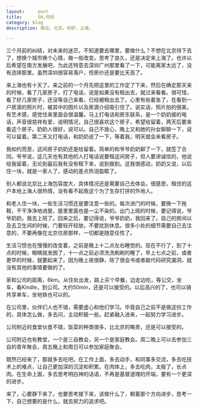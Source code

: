 ```yaml
---
layout:     post
title:      SH,你好
category: blog
description: 再见，北京。你好，上海。

---
```


三个月前的纠结，对未来的迷茫。不知道要去哪里，要做什么？不想在北京待下去了，想换个城市换个心情，做一些改变。思考了良久，还是决定来上海了。也许以后希望在南方发展吧，为此还特意去深圳广州那里看了一下，可能离家太远了，没有选择那里。虽然深圳很容易落户，但房价还是要比天高了。

来上海也有十天了。来之前的一个月先把这里的工作定了下来，然后在确定那天来的时候，看了几家房子，打了电话，说是如果没有租出去，就过来看看。很可惜，看了好几家房子，还没等自己来看，已经被租出去了。心里有些着急了，在看到一户房源的照片时，被其中的图片以及房源介绍吸引住了。说实话，照片拍的很美，有艺术感，感觉住来里面会很温馨。马上打电话和房东联系，是一个奶奶接的电话，声音很慈祥有爱，说明情况，自己很喜欢这个房子，希望给留着，两天后要来看这个房子。奶奶人很好，说可以。自己不放心，晚上又和她的孙女聊聊一下，说可以留着。第二天又打电话，和奶奶说了一下，等着我，明天就会来看房子。

我如约而至，这间房子奶奶还是给留着。简单的和爷爷奶奶聊了一下，就签了合同。爷爷说，这几天也有其他的人打电话说要租这间房子，但人要讲诚信的，他说给我留着，无论到最后我有没有租下来，说到做到。这我很感动，奶奶又说，以后住一块，就是一家人了，感动的差点热泪盈眶了。

别人都说北京比上海包容度大，具体情况还是需要自己去体会。很感恩，租住的这户本地上海人很热情，没有看不起我这个为了生存打拼的外地人。

和老人住一块，一些生活习惯还是要注意一些的。每次进门的时候，要换一下拖鞋，干干净净地进屋，屋里里面也是一尘不染的。出门上班的时候，要记得说，爷爷奶奶，我去上班了。回来之后，要记得说，爷爷奶奶，我回来了。自己的房间以及去卫生间的时候，门要轻开轻放，不要扰到休息。很多小处的细节需要自己去注意的，不要再像在北京住房那样，一切都是随意任性了。

生活习惯也在慢慢的改变着，之前是晚上十二点左右睡觉的。现在不行了，到了十点的时候，眼睛就发困了，十一点之前必须洗洗刷刷的睡了，早上七点之前，或者更早的时候，就要起来了。因为晚上夜很静，除了很会书或者敲代码研究漏洞，就没有其他的事情要做的了。

家和公司的距离，6km。从住处出发，路上买个早餐，边走边吃，等公交，坐车，看Kindle，到公司。大约50min，还是可以接受的。以后高兴的了，也可以骑共享单车，坐地铁也可以的。

在公司里，伙伴们人也不错，需要虚心和他们学习。毕竟自己之前不是做这份工作的，具体怎么做，多去问，主动积极一些。赶紧融入进来，一起努力学习进步。

公司附近的食堂伙食不错，饭菜的种类很多，比北京的略贵，还是可以接受的。

公司附近也有教堂，一个是三自教会，另一个是家庭教会。周二晚上可以去参加三自的青年聚会，周五晚上和周日可以参加家庭聚会。

既然已经来了，那就多去吃吧。在工作上面，多去动手，和同事多交流，多去吃技术上的难点，让自己更加深的沉淀和积累。在肉体上，多去吃肉，太瘦了，长点肉。在生命上面，多去思考明白神的话语，不再是基督道理的开端，要有一个更深的进步。

来了，心要静下来了。也要思考接下来，该做什么了，朝着那个方向进步，思考一下，自己想要的是什么，就去努力的追求吧。


